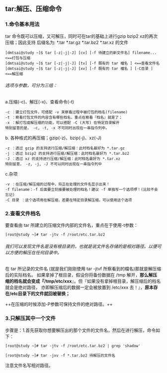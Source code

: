 ## tar:解压、压缩命令

### 1.命令基本用法
tar 命令既可以压缩，又可解压，同时可在tar的基础上进行gzip bzip2 xz的再次压缩；因此支持
后缀名为: *.tar *.tar.gz *.tar.bz2 *.tar.xz 的文件

```
[dmtsai@study ~]$ tar [-z|-j|-J] [cv] [-f 待建立的新文件名] filename... <==打包与压缩
[dmtsai@study ~]$ tar [-z|-j|-J] [tv] [-f 既有的 tar 檔名 ] <==查看文件名
[dmtsai@study ~]$ tar [-z|-j|-J] [xv] [-f 既有的 tar 檔名 ] [-C目录 ] <==解压缩
```

###### 选项与参数，可分为三组：

a.压缩(-c)、解压(-x)、查看命令(-t)
```
-c ：建立打包文件，可搭配 -v 来察看过程中被打包的档名(filename)
-t ：察看打包文件的内容含有哪些档名，重点在察看『档名』就是了；
-x ：解打包或解压缩的功能，可以搭配 -C (大写) 在特定目录解开
特别留意的是， -c, -t, -x 不可同时出现在一串指令列中。
```

b. 各种格式的再压缩；gzip(-z)、bzip(-j)、xz(-J)
```
-z ：透过 gzip 的支持进行压缩/解压缩：此时档名最好为 *.tar.gz
-j ：透过 bzip2 的支持进行压缩/解压缩：此时档名最好为 *.tar.bz2
-J ：透过 xz 的支持进行压缩/解压缩：此时档名最好为 *.tar.xz
特别留意， -z, -j, -J 不可以同时出现在一串指令列中
```

c.杂项
```
-v ：在压缩/解压缩的过程中，将正在处理的文件名显示出来！
-f filename：-f 后面要立刻接要被处理的档名！建议 -f 单独写一个选项啰！(比较不会忘记)
-C 目录 ：这个选项用在解压缩，若要在特定目录解压缩，可以使用这个选项
```

### 2.查看文件档名

要查看由 tar 所建立的压缩文件内部的文件名，重点在于使用-t参数：
```
[root@study ~]# tar -jtv -f /root/etc.tar.bz2
```

###### 我们可以发现文件名是没有根目录的，也就是说文件名存储的是相对路径。以便可以方便的解压在任何目录中。

 在 tar 所记录的文件名 (就是我们刚刚使用 tar -jtvf 所察看到的檔名)那就是解压缩后的实际档名。 如果拿掉了根目录，假设你将备份数据在 /tmp 解开，**那么解压缩的档名就会变成『/tmp/etc/xxx**』。但『如果没有拿掉根目录，解压缩后的档名就会是绝对路径， 亦即解压缩后的数据一定会被放置到 /etc/xxx 去！』，**原本存在/etc目录下的文件就回被替换；**
 
++在压缩的时候添加-P参数可保持文件的绝对路径。++

### 3.只解压其中一个文件
步骤是：1.首先获取你想要解压出的那个文件的文件名，然后在进行解压，命令如下：
```
[root@study ~]# tar -jtv -f /root/etc.tar.bz2 | grep 'shadow'
```
```
[root@study ~]# tar -jxv -f *.tar.bz2 待解压的文件名
```
注意文件名写相对路径。


